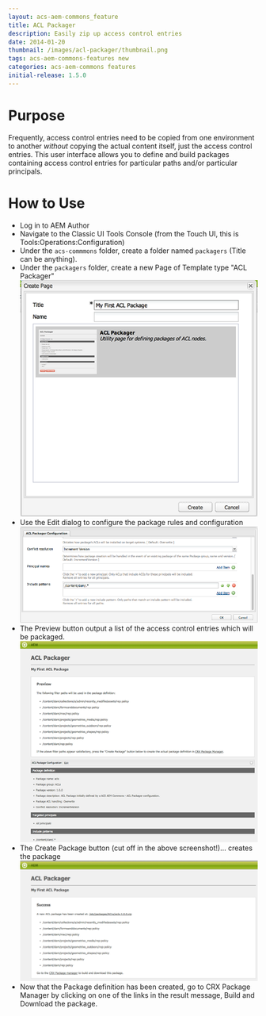 ```yaml
---
layout: acs-aem-commons_feature
title: ACL Packager
description: Easily zip up access control entries
date: 2014-01-20
thumbnail: /images/acl-packager/thumbnail.png
tags: acs-aem-commons-features new
categories: acs-aem-commons features
initial-release: 1.5.0
---
```


# Purpose

Frequently, access control entries need to be copied from one environment to another *without* copying the actual content itself, just the access control entries. This user interface allows you to define and build packages containing access control entries for particular paths and/or particular principals.

# How to Use

* Log in to AEM Author
* Navigate to the Classic UI Tools Console (from the Touch UI, this is Tools:Operations:Configuration)
* Under the `acs-commmons` folder, create a folder named `packagers` (Title can be anything).
* Under the `packagers` folder, create a new Page of Template type "ACL Packager"
![image](/acs-aem-commons/images/acl-packager/create_dialog.png)
* Use the Edit dialog to configure the package rules and configuration
![image](/acs-aem-commons/images/acl-packager/edit_dialog.png)
* The Preview button output a list of the access control entries which will be packaged.
![image](/acs-aem-commons/images/acl-packager/page_with_preview.png)
* The Create Package button (cut off in the above screenshot!)... creates the package
![image](/acs-aem-commons/images/acl-packager/created_package.png)
* Now that the Package definition has been created, go to CRX Package Manager by clicking on one of the links in the result message, Build and Download the package. 


